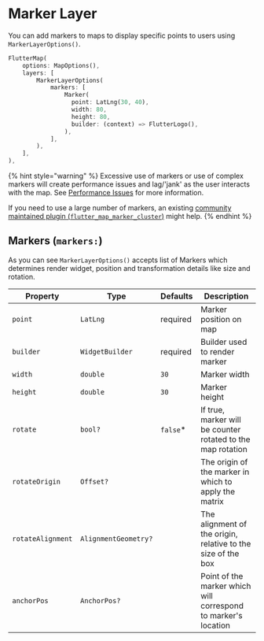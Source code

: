# Marker Layer

You can add markers to maps to display specific points to users using `MarkerLayerOptions()`.

```dart
FlutterMap(
    options: MapOptions(),
    layers: [
        MarkerLayerOptions(
            markers: [
                Marker(
                  point: LatLng(30, 40),
                  width: 80,
                  height: 80,
                  builder: (context) => FlutterLogo(),
                ),
            ],
        ),
    ],
),
```

{% hint style="warning" %}
Excessive use of markers or use of complex markers will create performance issues and lag/'jank' as the user interacts with the map. See [Performance Issues](../common-issues.md#performance-issues) for more information.

If you need to use a large number of markers, an existing [community maintained plugin (`flutter_map_marker_cluster`)](https://github.com/lpongetti/flutter\_map\_marker\_cluster) might help.&#x20;
{% endhint %}

## Markers (`markers:`)

As you can see `MarkerLayerOptions()` accepts list of Markers which determines render widget, position and transformation details like size and rotation.

| Property          | Type                 | Defaults  | Description                                                    |
| ----------------- | -------------------- | --------- | -------------------------------------------------------------- |
| `point`           | `LatLng`             | required  | Marker position on map                                         |
| `builder`         | `WidgetBuilder`      | required  | Builder used to render marker                                  |
| `width`           | `double`             | `30`      | Marker width                                                   |
| `height`          | `double`             | `30`      | Marker height                                                  |
| `rotate`          | `bool?`              | `false`\* | If true, marker will be counter rotated to the map rotation    |
| `rotateOrigin`    | `Offset?`            |           | The origin of the marker in which to apply the matrix          |
| `rotateAlignment` | `AlignmentGeometry?` |           | The alignment of the origin, relative to the size of the box   |
| `anchorPos`       | `AnchorPos?`         |           | Point of the marker which will correspond to marker's location |
